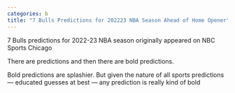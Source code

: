 ```yaml
---
categories: b
title: "7 Bulls Predictions for 202223 NBA Season Ahead of Home Opener"
---
```






7 Bulls predictions for 2022-23 NBA season originally appeared on NBC Sports Chicago



There are predictions and then there are bold predictions.



Bold predictions are splashier. But given the nature of all sports predictions — educated guesses at best — any prediction is really kind of bold